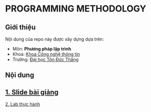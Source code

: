 # PROGRAMMING METHODOLOGY

## Giới thiệu 
Nội dung của repo này được xây dựng dựa trên:

- Môn: **Phương pháp lập trình** 
- Khoa: [Khoa Công nghệ thông tin](https://it.tdtu.edu.vn/)
- Trường: [Đại học Tôn Đức Thắng](https://tdtu.edu.vn/)

## Nội dung
[1. Slide bài giảng](https://github.com/maoleng/C-Programming/tree/huuloc/T%C3%A0i%20li%E1%BB%87u%20(document)/L%C3%AD%20thuy%E1%BA%BFt)
- 

[2. Lab thực hành](https://github.com/maoleng/C-Programming/tree/huuloc/T%C3%A0i%20li%E1%BB%87u%20(document)/Th%E1%BB%B1c%20h%C3%A0nh)